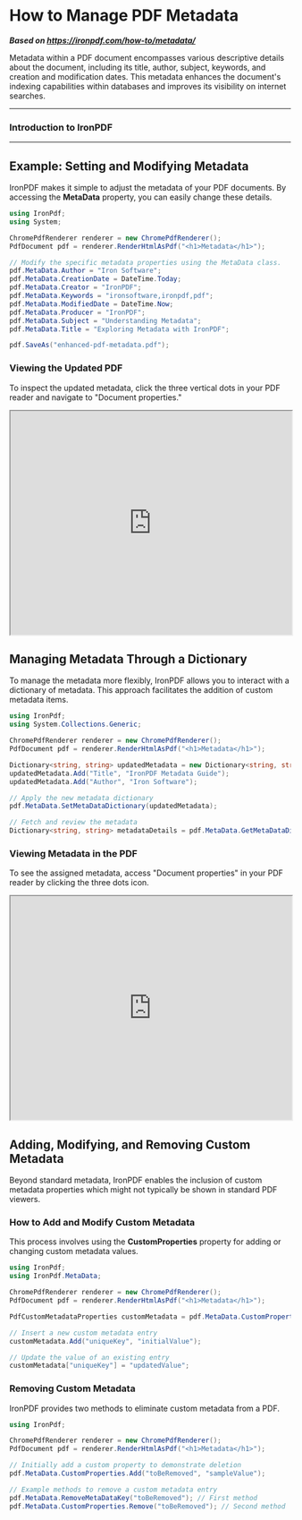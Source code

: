 # How to Manage PDF Metadata

***Based on <https://ironpdf.com/how-to/metadata/>***


Metadata within a PDF document encompasses various descriptive details about the document, including its title, author, subject, keywords, and creation and modification dates. This metadata enhances the document's indexing capabilities within databases and improves its visibility on internet searches.

***

<h3>Introduction to IronPDF</h3>

***

## Example: Setting and Modifying Metadata

IronPDF makes it simple to adjust the metadata of your PDF documents. By accessing the **MetaData** property, you can easily change these details.

```cs
using IronPdf;
using System;

ChromePdfRenderer renderer = new ChromePdfRenderer();
PdfDocument pdf = renderer.RenderHtmlAsPdf("<h1>Metadata</h1>");

// Modify the specific metadata properties using the MetaData class.
pdf.MetaData.Author = "Iron Software";
pdf.MetaData.CreationDate = DateTime.Today;
pdf.MetaData.Creator = "IronPDF";
pdf.MetaData.Keywords = "ironsoftware,ironpdf,pdf";
pdf.MetaData.ModifiedDate = DateTime.Now;
pdf.MetaData.Producer = "IronPDF";
pdf.MetaData.Subject = "Understanding Metadata";
pdf.MetaData.Title = "Exploring Metadata with IronPDF";

pdf.SaveAs("enhanced-pdf-metadata.pdf");
```

### Viewing the Updated PDF

To inspect the updated metadata, click the three vertical dots in your PDF reader and navigate to "Document properties."

<iframe loading="lazy" src="https://ironpdf.com/static-assets/pdf/how-to/metadata/pdf-with-metadata.pdf" width="100%" height="400px"></iframe>

## Managing Metadata Through a Dictionary

To manage the metadata more flexibly, IronPDF allows you to interact with a dictionary of metadata. This approach facilitates the addition of custom metadata items.

```cs
using IronPdf;
using System.Collections.Generic;

ChromePdfRenderer renderer = new ChromePdfRenderer();
PdfDocument pdf = renderer.RenderHtmlAsPdf("<h1>Metadata</h1>");

Dictionary<string, string> updatedMetadata = new Dictionary<string, string>();
updatedMetadata.Add("Title", "IronPDF Metadata Guide");
updatedMetadata.Add("Author", "Iron Software");

// Apply the new metadata dictionary
pdf.MetaData.SetMetaDataDictionary(updatedMetadata);

// Fetch and review the metadata
Dictionary<string, string> metadataDetails = pdf.MetaData.GetMetaDataDictionary();
```

### Viewing Metadata in the PDF

To see the assigned metadata, access "Document properties" in your PDF reader by clicking the three dots icon.

<iframe loading="lazy" src="https://ironpdf.com/static-assets/pdf/how-to/metadata/set-and-get-metadata-dictionary.pdf" width="100%" height="400px"></iframe>

## Adding, Modifying, and Removing Custom Metadata

Beyond standard metadata, IronPDF enables the inclusion of custom metadata properties which might not typically be shown in standard PDF viewers.

### How to Add and Modify Custom Metadata

This process involves using the **CustomProperties** property for adding or changing custom metadata values.

```cs
using IronPdf;
using IronPdf.MetaData;

ChromePdfRenderer renderer = new ChromePdfRenderer();
PdfDocument pdf = renderer.RenderHtmlAsPdf("<h1>Metadata</h1>");

PdfCustomMetadataProperties customMetadata = pdf.MetaData.CustomProperties;

// Insert a new custom metadata entry
customMetadata.Add("uniqueKey", "initialValue");

// Update the value of an existing entry
customMetadata["uniqueKey"] = "updatedValue";
```

### Removing Custom Metadata

IronPDF provides two methods to eliminate custom metadata from a PDF.

```cs
using IronPdf;

ChromePdfRenderer renderer = new ChromePdfRenderer();
PdfDocument pdf = renderer.RenderHtmlAsPdf("<h1>Metadata</h1>");

// Initially add a custom property to demonstrate deletion
pdf.MetaData.CustomProperties.Add("toBeRemoved", "sampleValue");

// Example methods to remove a custom metadata entry
pdf.MetaData.RemoveMetaDataKey("toBeRemoved"); // First method
pdf.MetaData.CustomProperties.Remove("toBeRemoved"); // Second method
```